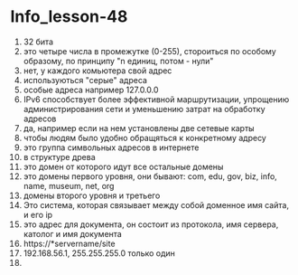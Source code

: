 # Info_lesson-48
1. 32 бита
2. это четыре числа в промежутке (0-255), стороиться по особому образому, по принципу "n единиц, потом - нули"
3. нет, у каждого комьютера свой адрес
4. используються "серые" адреса
5. особые адреса например 127.0.0.0
6. IPv6 способствует более эффективной маршрутизации, упрощению администрирования сети и уменьшению затрат на обработку адресов
7. да, например если на  нем установлены две сетевые карты
8. чтобы людям было удобно обращяться к конкретному адресу
9. это группа символьных адресов в интернете
10. в структуре древа
11. это домен от которого идут все остальные домены
12. это домены первого уровня, они бывают: com, edu, gov, biz, info, name, museum, net, org
13. домены второго уровня и третьего
14. Это система, которая связывает между собой доменное имя сайта, и его ip
15. это адрес для документа, он состоит из протокола, имя сервера,  католог и имя документа
16. https://*servername/site
17. 192.168.56.1,  255.255.255.0  только один
18. 
